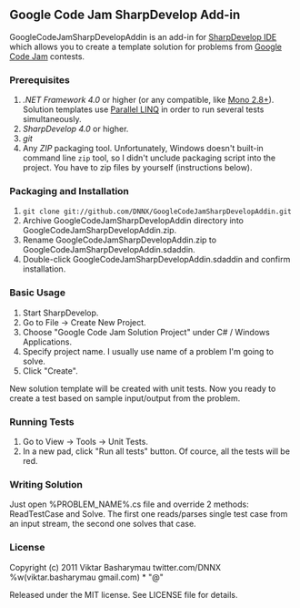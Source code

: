 ## Google Code Jam SharpDevelop Add-in ##

GoogleCodeJamSharpDevelopAddin is an add-in for [SharpDevelop IDE](http://sharpdevelop.net/OpenSource/SD/Default.aspx) which allows you to create a template solution for problems from [Google Code Jam](http://code.google.com/codejam) contests.

### Prerequisites ###
1. *.NET Framework 4.0* or higher (or any compatible, like [Mono 2.8+](http://www.mono-project.com/)). Solution templates use [Parallel LINQ](http://msdn.microsoft.com/en-us/library/dd460688.aspx) in order to run several tests simultaneously.
2. *SharpDevelop 4.0* or higher.
3. *git*
4. Any *ZIP* packaging tool. Unfortunately, Windows doesn't built-in command line `zip` tool, so I didn't unclude packaging script into the project. You have to zip files by yourself (instructions below).

### Packaging and Installation ##
1. `git clone git://github.com/DNNX/GoogleCodeJamSharpDevelopAddin.git`
2. Archive GoogleCodeJamSharpDevelopAddin directory into GoogleCodeJamSharpDevelopAddin.zip.
3. Rename GoogleCodeJamSharpDevelopAddin.zip to GoogleCodeJamSharpDevelopAddin.sdaddin.
4. Double-click GoogleCodeJamSharpDevelopAddin.sdaddin and confirm installation.

### Basic Usage ###
1. Start SharpDevelop.
2. Go to File -> Create New Project.
3. Choose "Google Code Jam Solution Project" under C# / Windows Applications.
4. Specify project name. I usually use name of a problem I'm going to solve.
5. Click "Create".

New solution template will be created with unit tests. Now you ready to create a test based on sample input/output from the problem.

### Running Tests ###
1. Go to View -> Tools -> Unit Tests.
2. In a new pad, click "Run all tests" button. Of cource, all the tests will be red.

### Writing Solution ###
Just open %PROBLEM_NAME%.cs file and override 2 methods: ReadTestCase and Solve. The first one reads/parses single test case from an input stream, the second one solves that case.

### License ###

Copyright (c) 2011 Viktar Basharymau 
twitter.com/DNNX 
%w(viktar.basharymau gmail.com) * "@"

Released under the MIT license. See LICENSE file for details.